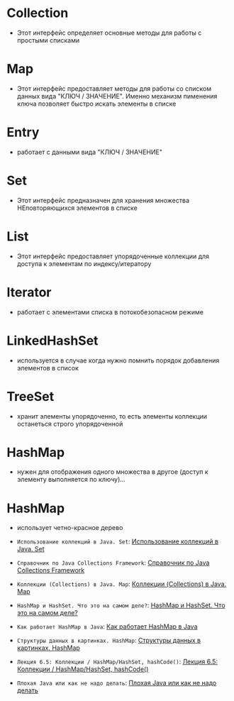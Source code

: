 
Collection
==========
* Этот интерфейс определяет основные методы для работы с простыми списками

Map
===
* Этот интерфейс предоставляет методы для работы со списком данных вида "КЛЮЧ / ЗНАЧЕНИЕ". Именно механизм пименения ключа позволяет быстро искать элементы в списке

Entry
=====
* работает с данными вида "КЛЮЧ / ЗНАЧЕНИЕ"

Set
===
* Этот интерфейс предназначен для хранения множества НЕповторяющихся элементов в списке

List
====
* Этот интерфейс предоставляет упорядоченные коллекции для доступа к элементам по индексу/итератору

Iterator
========
* работает с элементами списка в потокобезопасном режиме


LinkedHashSet
=============
* используется в случае когда нужно помнить порядок добавления элементов в список

TreeSet
=======
* хранит элементы упорядоченно, то есть элементы коллекции останеться строго упорядоченной

HashMap
=======
* нужен для отображения одного множества в другое (доступ к элементу выполняется по ключу)...

HashMap
=======
* использует четно-красное дерево

* `Использование коллекций в Java. Set`: [Использование коллекций в Java. Set](http://www.javaprobooks.ru/java-программирование/java-collections-set-использование-коллекций-в-java.html)
* `Справочник по Java Collections Framework`: [Справочник по Java Collections Framework](http://habrahabr.ru/post/237043/)
* `Коллекции (Collections) в Java. Map`: [Коллекции (Collections) в Java. Map](http://www.seostella.com/ru/article/2012/08/09/kollekcii-collections-v-java-map.html)
* `HashMap и HashSet. Что это на самом деле?`: [HashMap и HashSet. Что это на самом деле?](http://devcolibri.com/4385)
* `Как работает HashMap в Java`: [Как работает HashMap в Java](http://info.javarush.ru/translation/2013/10/22/Как-работает-HashMap-в-Java.html)
* `Структуры данных в картинках. HashMap`: [Структуры данных в картинках. HashMap](http://habrahabr.ru/post/128017/)
* `Лекция 6.5: Коллекции / HashMap/HashSet, hashCode()`: [Лекция 6.5: Коллекции / HashMap/HashSet, hashCode()](http://www.golovachcourses.com/collections-hash/)
* `Плохая Java или как не надо делать`: [Плохая Java или как не надо делать]()
